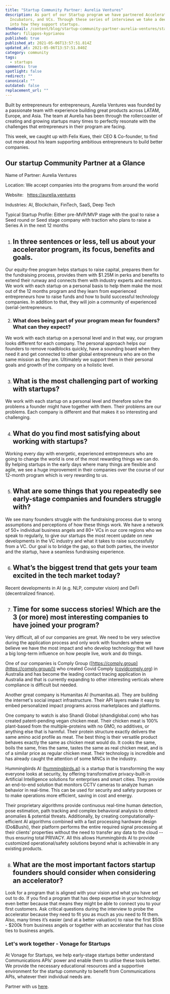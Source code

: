 ```yaml
---
title: "Startup Community Partner: Aurelia Ventures"
description: As part of our Startup program we have partnered Accelerators,
  Incubators, and VCs. Through these series of interviews we take a deeper look
  into how they support startups.
thumbnail: /content/blog/startup-community-partner-aurelia-ventures/startups_aurelia-ventures_1200x600.png
author: filippos-kyprianou
published: true
published_at: 2021-05-06T13:57:51.814Z
updated_at: 2021-05-06T13:57:51.840Z
category: community
tags:
  - startups
comments: true
spotlight: false
redirect: ""
canonical: ""
outdated: false
replacement_url: ""
---
```

Built by entrepreneurs for entrepreneurs, Aurelia Ventures was founded by a passionate team with experience building great products across LATAM, Europe, and Asia. The team at Aurelia has been through the rollercoaster of creating and growing startups many times to perfectly resonate with the challenges that entrepreneurs in their program are facing.

This week, we caught up with Felix Kues, their CEO & Co-founder, to find out more about his team supporting ambitious entrepreneurs to build better companies.

## Our startup Community Partner at a Glance

Name of Partner: Aurelia Ventures

Location: We accept companies into the programs from around the world

Website:   https://aurelia.ventures

Industries: AI, Blockchain, FinTech, SaaS, Deep Tech

Typical Startup Profile: Either pre-MVP/MVP stage with the goal to raise a Seed round or Seed stage company with traction who plans to raise a Series A in the next 12 months

1. ## In three sentences or less, tell us about your accelerator program, its focus, benefits and goals.

Our equity-free program helps startups to raise capital, prepares them for the fundraising process, provides them with $1.25M in perks and benefits to extend their runway and connects them with industry experts and mentors. We work with each startup on a personal basis to help them make the most out of the 12 months program and they learn from experienced entrepreneurs how to raise funds and how to build successful technology companies. In addition to that, they will join a community of experienced (serial-)entrepreneurs.

2. ### What does being part of your program mean for founders? What can they expect?

We work with each startup on a personal level and in that way, our program looks different for each company. The personal approach helps our founders to remove roadblocks quickly, have a sounding board when they need it and get connected to other global entrepreneurs who are on the same mission as they are. Ultimately we support them in their personal goals and growth of the company on a holistic level.

3. ## What is the most challenging part of working with startups?

We work with each startup on a personal level and therefore solve the problems a founder might have together with them. Their problems are our problems. Each company is different and that makes it so interesting and challenging.

4. ## What do you find most satisfying about working with startups?

Working every day with energetic, experienced entrepreneurs who are going to change the world is one of the most rewarding things we can do. By helping startups in the early days where many things are flexible and agile, we see a huge improvement in their companies over the course of our 12-month program which is very rewarding to us.

5. ## What are some things that you repeatedly see early-stage companies and founders struggle with?

We see many founders struggle with the fundraising process due to wrong assumptions and perceptions of how these things work. We have a network of 50+ individual business angels and 80+ VCs in our core regions who we speak to regularly, to give our startups the most recent update on new developments in the VC industry and what it takes to raise successfully from a VC. Our goal is to bridge the gap, so that both parties, the investor and the startup, have a seamless fundraising experience.

6. ## What’s the biggest trend that gets your team excited in the tech market today?

Recent developments in AI (e.g. NLP, computer vision) and DeFi (decentralized finance). 

7. ## Time for some success stories! Which are the 3 (or more) most interesting companies to have joined your program?

Very difficult, all of our companies are great. We need to be very selective during the application process and only work with founders where we believe we have the most impact and who develop technology that will have a big long-term influence on how people live, work and do things. 

One of our companies is Comply Group ([https://comply.group](https://comply.group/)) who created Covid Comply ([covidcomply.org](http://covidcomply.org/)) in Australia and has become the leading contact tracing application in Australia and that is currently expanding to other interesting verticals where compliance is difficult but needed. 

Another great company is Humanitas AI (humanitas.ai). They are building the internet's social impact infrastructure. Their API layers make it easy to embed personalized impact programs across marketplaces and platforms.

One company to watch is also Shandi Global (shandiglobal.com) who has created patent-pending vegan chicken meat. Their chicken meat is 100% plant-based from the multiple-proteins with no GMO, no additives, or anything else that is harmful. Their protein structure exactly delivers the same amino acid profile as meat. The best thing is their versatile product behaves exactly the same as chicken meat would do. It cooks the same, boils the same, fries the same, tastes the same as real chicken meat, and is of a similar price as regular chicken meat. Their technology is incredible and has already caught the attention of some MNCs in the industry.

Hummingbirds AI ([hummingbirds.ai](http://hummingbirds.ai/)) is a startup that is transforming the way everyone looks at security, by offering transformative privacy-built-in Artificial Intelligence solutions for enterprises and smart cities. They provide an end-to-end solution that monitors CCTV cameras to analyze human behavior in real-time. This can be used for security and safety purposes or to make operations more efficient, saving in cost and energy.

Their proprietary algorithms provide continuous real-time human detection, pose estimation, path tracking and complex behavioral analysis to detect anomalies & potential threats. Additionally, by creating computationally-efficient AI algorithms combined with a fast processing hardware design (Do&Bushi), their platform performs the entire required signal processing at their clients’ properties without the need to transfer any data to the cloud -- thus ensuring total PRIVACY. All this allows Hummingbirds AI to provide customized operational/safety solutions beyond what is achievable in any existing products.

8. ## What are the most important factors startup founders should consider when considering an accelerator?

Look for a program that is aligned with your vision and what you have set out to do. If you find a program that has deep expertise in your technology even better because that means they might be able to connect you to your first customers. Ask critical questions during the interview to probe the accelerator because they need to fit you as much as you need to fit them. Also, many times it’s easier (and at a better valuation) to raise the first $50k - $200k from business angels or together with an accelerator that has close ties to business angels.

### Let's work together - Vonage for Startups

At Vonage for Startups, we help early-stage startups better understand Communications APIs' power and enable them to utilise these tools better. We provide the necessary educational resources and a supportive environment for the startup community to benefit from Communications APIs, whatever their individual needs are.

Partner with us [here](https://vonage.dev/3d093hA).